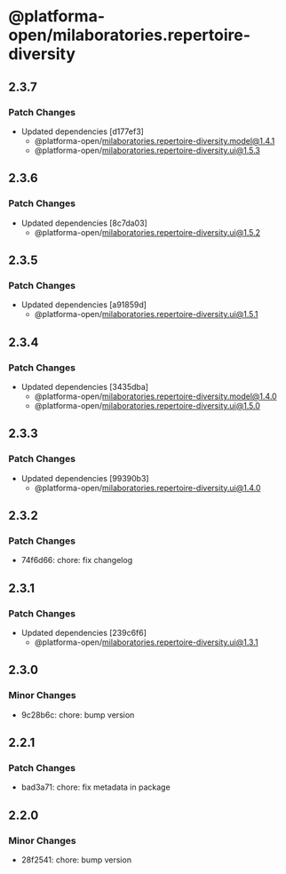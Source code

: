 # @platforma-open/milaboratories.repertoire-diversity

## 2.3.7

### Patch Changes

- Updated dependencies [d177ef3]
  - @platforma-open/milaboratories.repertoire-diversity.model@1.4.1
  - @platforma-open/milaboratories.repertoire-diversity.ui@1.5.3

## 2.3.6

### Patch Changes

- Updated dependencies [8c7da03]
  - @platforma-open/milaboratories.repertoire-diversity.ui@1.5.2

## 2.3.5

### Patch Changes

- Updated dependencies [a91859d]
  - @platforma-open/milaboratories.repertoire-diversity.ui@1.5.1

## 2.3.4

### Patch Changes

- Updated dependencies [3435dba]
  - @platforma-open/milaboratories.repertoire-diversity.model@1.4.0
  - @platforma-open/milaboratories.repertoire-diversity.ui@1.5.0

## 2.3.3

### Patch Changes

- Updated dependencies [99390b3]
  - @platforma-open/milaboratories.repertoire-diversity.ui@1.4.0

## 2.3.2

### Patch Changes

- 74f6d66: chore: fix changelog

## 2.3.1

### Patch Changes

- Updated dependencies [239c6f6]
  - @platforma-open/milaboratories.repertoire-diversity.ui@1.3.1

## 2.3.0

### Minor Changes

- 9c28b6c: chore: bump version

## 2.2.1

### Patch Changes

- bad3a71: chore: fix metadata in package

## 2.2.0

### Minor Changes

- 28f2541: chore: bump version
